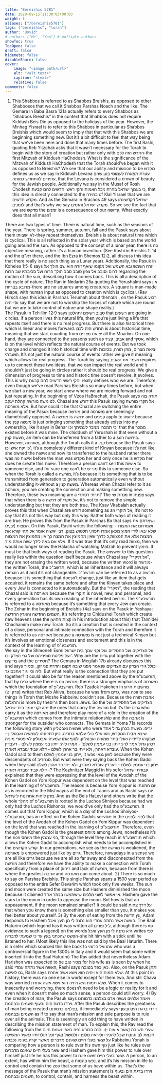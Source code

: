 ```yaml
---
title: "Bereishis 5781"
date: 2020-09-15T11:30:03+00:00
weight: 1
aliases: ["/bereishis5781"]
tags: ["bereishis", "torah"]
author: "Dovid"
# author: ["Me", "You"] # multiple authors
showToc: true
TocOpen: false
draft: false
hidemeta: false
disableShare: false
cover:
    image: "<image path/url>"
    alt: "<alt text>"
    caption: "<text>"
    relative: false
comments: false
---
```


1) This Shabbos is referred to as Shabbos Breishis, as opposed to other Shabbosos that we call it Shabbos Parshas Noach and the like. The Gemara in Baba Basra 121a actually refers to every Shabbos as “Shabbos Breishis” in the context that Shabbos does not require Kiddush Beis Din as opposed to the holidays of the year. However, the Minhag Yisrael is to refer to this Shabbos in particular as Shabbos Breishis which would seem to imply that that with this Shabbos we are beginning something new. But it’s a bit difficult to feel that way being that we’ve been here and done that many times before.
The first Rashi, quoting Reb Yitzchak asks that it wasn’t necessary for the Torah to begin with the story of creation but rather only with החדש הזה לכם-the first Mitzvah of Kiddush HaChodesh. What is the significance of the Mitzvah of Kiddush HaChodesh that the Torah should’ve began with it as opposed to Breishis?
We see that our ability and mission to be מקדש defines us as we say in Kiddush Levana עטרת תפארת לעמוסי בטן שהם עתידים להתחדש כמותה, that the Levana is considered a crown of beauty for the Jewish people. Additionally we say in the Musaf of Rosh Chodesh כי בעמך ישראל בחרת מכל האמות וחקי ראשי חדשים להם קבעת, that this idea is directly connected to the בחירה of Klal Yisrael that we are מקדש חדשים. And as the Gemara in Brachos 49 says ישראל דקדשינהו לזמנים and that’s why we say מקדש ישראל והזמים. So we see the fact that we are מדקש the זמנים is a consequence of our קדושה. What exactly does that all mean?

There are two types of time. There is natural time, such as the seasons of the year. There is spring, summer, autumn, fall and the Pasuk says about them לא ישבותו-they repeat themselves. Breishis is about natural time which is cyclical. This is all reflected in the solar year which is based on the world going around the sun. As opposed to the concept of a lunar year, there is no objective meaning, rather it’s a human invention. (See Rashi in Breishis 1: 14 and the רא"ם there, and the Ibn Ezra in Shemos 12:2, all discuss this idea that there really is no such thing as a Lunar year).
Additionally, the Pasuk in Koheles 1:5-6 says וזרח השמש ובא השמש ואל מקומו שואף זורח הוא שם הולך אל דרום וסובב אל צפון סובב סבב הולך הרוח ועל סביבתיו שב הרוח regarding the motion of the sun, describing how it comes back. This is all a description of the cycle of nature. The Ran in Nedarim 25a quoting the Yerushalmi says אין מרובע בבריות-there are no squares among creatures. A square is man-made shape, with human input as opposed to creation which is cyclical. (Rav Hirsch says this idea in Parshas Terumah about theמזבח , on the Pasuk רבוע יהיה-to say that we are not to worship the forces of nature which are round but we are to take control of nature and shape reality.)   
The Pasuk in Tehillim 12:9 says סביב רשעים יתהלכון that רשעים are going in circles. If a person lives this natural life, then you’re just living a life that repeats itself and there is no real progress.
But there is also historical time which is linear and moves forward. החדש הזה לכם is about historical time, meaning that we start counting from יציאת מצרים all the Moadim. On one hand, they are connected to the seasons such as אביב, קציר and אסיף, which is on the level which reflects the natural course of events. But we took charge and changed it into historical time with יציאת מצרים, מתן תורה, בסוכות הושבתי. It’s not just the natural course of events rather we give it meaning which allows for real progress. The Torah by saying ושמר את האביב requires us to connect these two ideas, that we can impact the real world and it shouldn’t just be going in circles rather it should be real progress. We give a dimension of progress to time and historic time doesn’t revolve, it evolves. This is why וחקי ראשי חדשים להם קבעת really defines who we are.
Therefore, even though we’ve read Parshas Breishis so many times before, but when we start a new year, we start anew where we are moving forward and not just repeating.
In the beginning of Vzos HaBrachah, the Pasuk says תורה צוה לנו משה מורשה קהלת יעקב. Chazal are דורש this Pasuk saying אל תקרי מורשה אלא מאורסה.
But how could it be that Chazal are switching the entire meaning of the Pasuk because מורשה and מאורסה are seemingly diametrically opposed. A מורשה is ירושה and קנינים apply to ירושה because the מעשה קנין is just bringing something that already exists into my ownership, like it says in Behar כי תמכרו ממכר לעמיתך וכו' that the ממכר existed before it was mine. The chiddush of Yerushah is that even without a מעשה קנין, an item can be transferred from a father to a son בירושה. However, מאורסה, although the Torah calls it a קנין because the Pasuk says כי יקח איש וכו', it’s a completely different kind of Kinyan because it’s not like she owned the אישות and now its transferred to the husband rather there was no אישות before the man was מקדש her and only once he is מקדש her does he create this אישות. Therefore a person can’t sell this אישות to someone else, and for sure one can’t be מוריש this to someone else.
So when the Torah is called a מורשה, it’s because it is something that is to be transmitted from generation to generation automatically even without understanding it-without a מעשה קנין. Whereas when Chazal refer to it as מאורסה, you are creating the connection and making something new. Therefore, these two meaning are a תרתי דסתרי?
The מנחת שי in צפניה says that when there is a דרשה of אל תקרי, it’s not to remove the simple understanding but that they are both true. The Ksav Vkabalah actually proves this that when Chazal are דורש something as an אל תיקרי, it’s not to say that it’s not this way but only this way. Rather both ways of reading it are true. He proves this from the Pasuk in Parshas Bo that says ושמרתם את המצות (יב,יז). On this Pasuk, Rashi writes the following:
ושמרתם את המצות - שלא יבאו לידי חמוץ מכאן אמרו תפח,י תלטוש בצונן. רבי יאשיה אומר אל תהי קורא את המצות אלא את המצוות,כ כדרך שאין מחמיצין את המצה כך אין מחמיצין את המצווה אלא אם באה לידך עשה אותה מיד.
If it was true that it’s only read מצוות, then we would no longer know the Halacha of watching Matzah to prevent חימוץ. It must be that both ways of reading the Pasuk.
The answer to this question really lies within the question itself because when Chazal say "אל תיקרי", they are not erasing the written word, because the written word is מורשה-the written Torah, the תרשב"כ, which is an inheritance and it will always remain as it and it’s not changeable. תורשב"כ can be referred to as a מורשה because it is something that doesn’t change, just like an item that gets acquired, it remains the same before and after the Kinyan takes place and every Jew is connected to it automatically.
But the “תיקרי”, the reading that Chazal said is מאורסה because the תיקרי is novel, new, and personal, and every generation has its own reading of the inherited מורשה. The תורשבע"פ is referred to a מאורסה because it’s something that every Jew can create. The Zohar in the beginning of Breishis (4a) says on the Pasuk in Yeshaya: השמים החדשה והארץ החדשה, it’s referring to Chidushei Torah which create new heavens (see the קצות החושן in his introduction about this) that Talmidei Chachamim make new Torah. So it’s a creation that is created in the context of a close, personal and intimate connection with the Torah and therefore it is referred to as מאורסה because a מאורסה is not just a technical Kinyan but it’s involves an emotional closeness and excitement and this is in the context of the learning of תורשבע"פ.  
We say in the Shmoneh Esrei על הצדיקים ועל החסידים ועל זקני עמך בית ישראל ועל פליטת סופריהם ועל גרי הצדק וכו'. Why are the גרים put together with the צדיקים and the חסידים? The Gemara in Megilah 17b already discusses this and says וכולל גירי הצדק עם הצדיקים שנאמר מפני שיבה תקום והדרת פני זקן, וסמיך ליה וכי יגור אתכם גר. But what really is the connection that they are put together? It could also be for the reason mentioned above by the תורשבע"פ, that by גרים where there is no מורשה, there is a stronger emphasis of מאורסה which the foundation of תורשבע"פ.
Reb Tzadok Hakohen in מחשבות חרוץ (פרק יט) writes that Reb Akiva, because he was from גרים, was זוכה to see things in Torah that Moshe Rabbeinu couldn’t see. Because the אהבת תורה והתגלות is more by theגרים  then born Jews. So the הצדיקים ועל החסידים ועל זקני עמך בית ישראל are the ones that carry the מורשה but it’s the גרים who carry it as the מאורסה and therefore play more of a role in the creation of the תורשבע"פ which comes from the intimate relationship and the אהבה is stronger for the outsider who connects.
The Gemara in Yoma 71a records the following story with שמעיה ואבטליון who were גרים:
מעשה בכהן גדול אחד שיצא מבית המקדש, והוו אזלי כולי עלמא בתריה. כיון דחזיונהו לשמעיה ואבטליון - שבקוהו לדידיה ואזלי בתר שמעיה ואבטליון. לסוף אתו שמעיה ואבטליון לאיפטורי מיניה דכהן גדול אמר להן: ייתון בני עממין לשלם! - אמרו ליה: ייתון בני עממין לשלם - דעבדין עובדא דאהרן, ולא ייתי בר אהרן לשלם - דלא עביד עובדא דאהרן.
When the Kohen Gadol said to them ייתון בני עממין לשלם, it was לשון גנאי because they were descendants of סנחריב. But what were they saying back the Kohen Gadol when they said ייתון בני עממין לשלם - דעבדין עובדא דאהרן, ולא ייתי בר אהרן לשלם - דלא עביד עובדא דאהרן? The Kozhnitzer Maggid in his sefer עבודת ישראל explained that they were expressing that the level of the Avodah of the Kohen Gadol on Yom Kippur was dependent on the level that was reached in the learning of תורשבע"פ. The reason is because Yom Kippur is יום חתונתו as is recorded in the Mishnayos at the end of Taanis and as Rashi says יום מתן לוחות אחרונות לישראל. And as the Beis HaLevi and others write that the whole מהלך of תורשבע"פ is rooted in the Luchos Shniyos because had we only had the Luchos Rishonos, we would’ve only had the תורשבע"פ. It comes out that Yom Kippur, which is a day of the Luchos Shniyos-תורשבע"פ, has an effect on the Kohen Gadols service in the לפני ולפנים that the level of the Avodah of the Kohen Gadol on Yom Kippur was dependent on the level that was reached in the learning of תורשבע"פ. Therefore, even though the Kohen Gadol is the greatest מיוחס among Jews, nonetheless it’s the non מיוחס the בני עממין, through the level they reach in תורשבע"פ which allows the Kohen Gadol to accomplish what needs to be accomplished in the קודש הקדשים.
In our generations, we see as the מורשה is weakened, the מאורסה is empowered just like by גרים. Therefore, nowadays in a sense we are all like גרים because we are all so far away and disconnected from the מורשה and therefore we have the ability to make a connection with Torah specifically from a place of ריחוק and lack of מורשה, because from there is where the greatest אהבה and מאורסה can come about.
2) There is so much to say on Parshas Breishis. This single Parshas spans a 1500 year period as opposed to the entire Sefer Devarim which took only five weeks.
The sun and moon were created the same size but Hashem diminished the moon because it claimed אי אפשר לשני מלכים שישתמשו בכתר אחד. Hashem gave the stars to the moon in order to appease the moon. But how is that an appeasement, if the moon remained smaller? It could be said על דרך צחות that when you know there is something else smaller than you, it makes you feel better about yourself.
3) By the חטא of eating from the עץ הדעת, Adam responds to Hashem האשה אשר נתתה עמדי הוא נתנה לי מן העץ ואכל. The Baal Haturim (which legend has it was written all ליל פורים, although there is no evidence to such a legend) on the words היא נתנה לי מן העץ ואכל writes לפי הפשט שהכתני בעץ עד כי שמעתי לדבריה-she hit him with a stick until he listened to her. (Most likely this line was not said by the Baal Haturim. There is a sefer which sourced this line back to עמנואל הרומי who was a controversial figure in the 1300s in Italy and it would seem that some writer inserted it into the Baal Haturim) The Rav added that nevertheless Adam Harishon was expected to be מכיר טוב for his wife as is seen by when he said האשה אשר נתתה עמדי, Rashi says כאן כפר בטובה.
Also, on the Pasuk ותתן גם לאישה, Rashi says שלא תמות היא ויחיה הוא וישא אשה אחרת. At this point in history, there was no one else in world except for them two. And still Chava was worried שלא תמות היא ויחיה הוא וישא אשה אחרת. When it comes to insecurity and worrying, there doesn’t need to be a logic or reality for it and even when it doesn’t make so much sense, a person could still worry.
4) By the creation of man, the Pasuk says ויאמר אלהים נעשה אדם בצלמנו כדמותנו וירדו בדגת הים ובעוף השמים ובבהמה. After the Pasuk describes the greatness of man being created בצלמנו כדמותנו, it immediately says וירדו בדגת הים ובעוף השמים ובבהמה as if to say that man’s mission and sole purpose is to rule over all the animals. This is seemingly an odd thing to have written in describing the mission statement of man.
To explain this, the Rav read the following from the שערי תשובה (שער א אות י):
והנה הבורא נפח באפי נשמת חיים חכמת לב וטובת שכל להכירו וליראה מלפניו ולמשול בגוף וכל תולדותיו כאשר המשילה על שאר בעלי חיים שאינם מדברים מאשר יקרה בעיניו נכבדה
Rabbeinu Yonah is comparing how a person is to rule over his own גוף just like he rules over שאר בעלי חיים שאינם מדברים and Hashem gave him this power to rule over himself just life he has this power to rule over שאר בעלי חיים.
A person, to an extent, has within him the beast, a נפש בהמות, and it’s his mission in life to control and contain the zoo that some of us have within us. That’s the message of the Pasuk that man’s mission statement is וירדו בדגת הים ובעוף השמים ובבהמה, to control, contain, and harness the beast within.  
